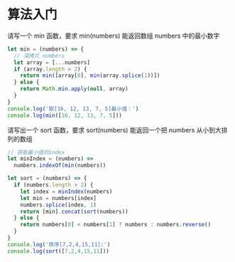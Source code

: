 # 算法入门
请写一个 min 函数，要求 min(numbers) 能返回数组 numbers 中的最小数字
```javascript
let min = (numbers) => {
  // 深拷贝 numbers
  let array = [...numbers]
  if (array.length > 2) {
    return min([array[0], min(array.splice(1))])
  } else {
    return Math.min.apply(null, array)
  }
}
console.log('取[16, 12, 13, 7, 5]最小值：')
console.log(min([16, 12, 13, 7, 5]))
```
请写出一个 sort 函数，要求 sort(numbers) 能返回一个把 numbers 从小到大排列的数组
```javascript
// 获取最小值的index
let minIndex = (numbers) =>
  numbers.indexOf(min(numbers))

let sort = (numbers) => {
  if (numbers.length > 2) {
    let index = minIndex(numbers)
    let min = numbers[index]
    numbers.splice(index, 1)
    return [min].concat(sort(numbers))
  } else {
    return numbers[0] < numbers[1] ? numbers : numbers.reverse()
  }
}
console.log('排序[7,2,4,15,11]:')
console.log(sort([7,2,4,15,11]))
```
